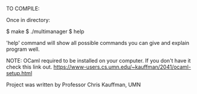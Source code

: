 TO COMPILE: 

Once in directory:

  $ make
  $ ./multimanager
  $ help  
 
 'help' command will show all possible commands you can give and explain program well.  
 
 NOTE:  OCaml required to be installed on your computer.  If you don't have it check this link out.
 https://www-users.cs.umn.edu/~kauffman/2041/ocaml-setup.html
 
 
 Project was written by Professor Chris Kauffman, UMN
  
